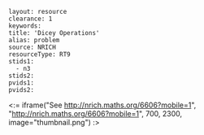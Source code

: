 ````
layout: resource
clearance: 1
keywords:
title: 'Dicey Operations'
alias: problem
source: NRICH
resourceType: RT9
stids1: 
  - n3
stids2:
pvids1:
pvids2:

````

<:= iframe("See http://nrich.maths.org/6606?mobile=1", "http://nrich.maths.org/6606?mobile=1", 700, 2300, image="thumbnail.png") :>



